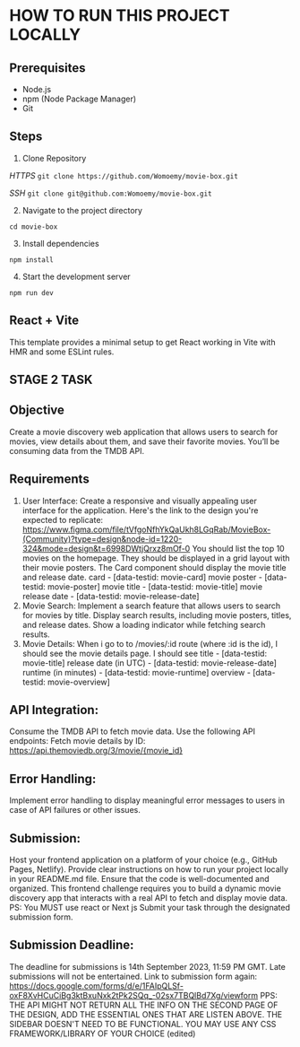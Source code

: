# HOW TO RUN THIS PROJECT LOCALLY

## Prerequisites
- Node.js
- npm (Node Package Manager)
- Git

## Steps
1. Clone Repository

*HTTPS*
`git clone https://github.com/Womoemy/movie-box.git`

*SSH*
`git clone git@github.com:Womoemy/movie-box.git`

2. Navigate to the project directory

`cd movie-box`

3. Install dependencies

`npm install`

4. Start the development server

`npm run dev`

## React + Vite

This template provides a minimal setup to get React working in Vite with HMR and some ESLint rules.



## STAGE 2 TASK

## Objective

Create a movie discovery web application that allows users to search for movies, view details about them, and save their favorite movies. You’ll be consuming data from the TMDB API.

## Requirements

1. User Interface:
   Create a responsive and visually appealing user interface for the application. Here's the link to the design you're expected to replicate: https://www.figma.com/file/tVfgoNfhYkQaUkh8LGqRab/MovieBox-(Community)?type=design&node-id=1220-324&mode=design&t=6998DWtjQrxz8mOf-0
   You should list the top 10 movies on the homepage.
   They should be displayed in a grid layout with their movie posters.
   The Card component should display the movie title and release date.
   card - [data-testid: movie-card]
   movie poster - [data-testid: movie-poster]
   movie title - [data-testid: movie-title]
   movie release date - [data-testid: movie-release-date]
2. Movie Search:
   Implement a search feature that allows users to search for movies by title.
   Display search results, including movie posters, titles, and release dates.
   Show a loading indicator while fetching search results.
3. Movie Details:
   When i go to to /movies/:id route (where :id is the id), I should see the movie details page.
   I should see
   title - [data-testid: movie-title]
   release date (in UTC) - [data-testid: movie-release-date]
   runtime (in minutes) - [data-testid: movie-runtime]
   overview - [data-testid: movie-overview]

## API Integration:

Consume the TMDB API to fetch movie data.
Use the following API endpoints:
Fetch movie details by ID: https://api.themoviedb.org/3/movie/{movie_id}

## Error Handling:

Implement error handling to display meaningful error messages to users in case of API failures or other issues.

## Submission:

Host your frontend application on a platform of your choice (e.g., GitHub Pages, Netlify).
Provide clear instructions on how to run your project locally in your README.md file.
Ensure that the code is well-documented and organized.
This frontend challenge requires you to build a dynamic movie discovery app that interacts with a real API to fetch and display movie data.
PS: You MUST use react or Next js
Submit your task through the designated submission form.

## Submission Deadline:

The deadline for submissions is 14th September 2023, 11:59 PM GMT. Late submissions will not be entertained.
Link to submission form again: https://docs.google.com/forms/d/e/1FAIpQLSf-oxF8XvHCuCiBg3ktBxuNxk2tPk2SQq_-02sx7TBQlBd7Xg/viewform
PPS: THE API MIGHT NOT RETURN ALL THE INFO ON THE SECOND PAGE OF THE DESIGN, ADD THE ESSENTIAL ONES THAT ARE LISTEN ABOVE. THE SIDEBAR DOESN'T NEED TO BE FUNCTIONAL.
YOU MAY USE ANY CSS FRAMEWORK/LIBRARY OF YOUR CHOICE (edited)